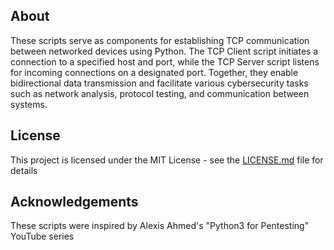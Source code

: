 ## About
These scripts serve as components for establishing TCP communication between networked devices using Python. The TCP Client script initiates a connection to a specified host and port, while the TCP Server script listens for incoming connections on a designated port. Together, they enable bidirectional data transmission and facilitate various cybersecurity tasks such as network analysis, protocol testing, and communication between systems.

## License
This project is licensed under the MIT License - see the [LICENSE.md](https://github.com/DaveRoppo/Cyber-Security/blob/main/LICENSE) file for details

## Acknowledgements 
These scripts were inspired by Alexis Ahmed's "Python3 for Pentesting" YouTube series
